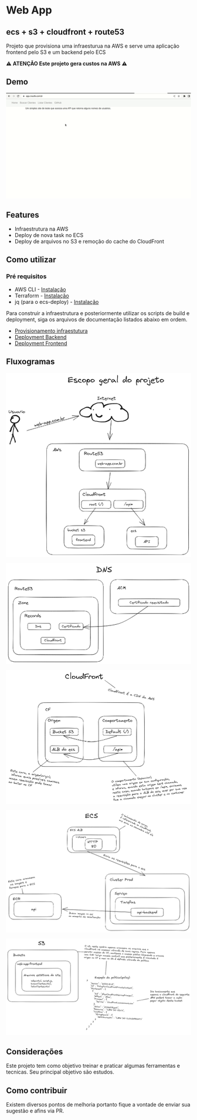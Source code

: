 # Web App
## ecs + s3 + cloudfront + route53

Projeto que provisiona uma infraesturua na AWS e serve uma aplicação frontend pelo S3 e um backend pelo ECS

:warning: **ATENÇÃO Este projeto gera custos na AWS** :warning:

## Demo 

<p align="center">
  <img src="docs/appdemo.gif">
</p>

## Features

- Infraestrutura na AWS
- Deploy de nova task no ECS
- Deploy de arquivos no S3 e remoção do cache do CloudFront

## Como utilizar

### Pré requisitos

- AWS CLI - [Instalação](https://pypi.org/project/awscli/) 
- Terraform - [Instalação](https://developer.hashicorp.com/terraform/tutorials/aws-get-started/install-cli) 
- jq (para o ecs-deploy) - [Instalação](https://jqlang.github.io/jq/download/)

Para construir a infraestrutura e posteriormente utilizar os scripts de build e deployment, siga os arquivos de documentação listados abaixo em ordem. 

- [Provisionamento infraestutura](/infra/aws/readme.md)
- [Deployment Backend](.infra/pipeline-scripts/backend/readme.md)
- [Deployment Frontend](/infra/pipeline-scripts/frontend/readme.md)

## Fluxogramas

![escopo](/docs/escopo-aws.png "escopo")

![dns](/docs/dns.png "dns")

![cf](/docs/cf.png "cf")

![ecs](/docs/ecs.png "ecs")

![s3](/docs/s3.png "se")

## Considerações 

Este projeto tem como objetivo treinar e praticar algumas ferramentas e tecnicas. Seu principal objetivo são estudos. 

## Como contribuir

Existem diversos pontos de melhoria portanto fique a vontade de enviar sua sugestão e afins via PR.
